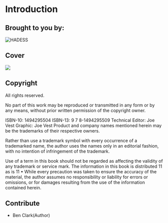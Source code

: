 # Introduction

## Brought to you by:

![HADESS](https://hadess.io/wp-content/uploads/2022/06/logo-white.png)


## Cover

![](.gitbook/assets/31ziabee9hl._sx322_bo1-204-203-200_.jpg)

## Copyright

All rights reserved.

 No part of this work may be reproduced or transmitted in any form or by any means, without prior written permission of the copyright owner.

 ISBN-10: 1494295504 ISBN-13: 9 7 8-1494295509 Technical Editor: Joe Vest Graphic: Joe Vest Product and company names mentioned herein may be the trademarks of their respective owners. 

Rather than use a trademark symbol with every occurrence of a trademarked name, the author uses the names only in an editorial fashion, with no intention of infringement of the trademark. 

Use of a term in this book should not be regarded as affecting the validity of any trademark or service mark. The information in this book is distributed 11 as is 11 • While every precaution was taken to ensure the accuracy of the material, the author assumes no responsibility or liability for errors or omissions, or for damages resulting from the use of the information contained herein.

## Contribute

* Ben Clark\(Author\)



